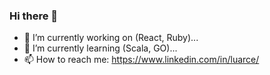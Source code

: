### Hi there 👋

- 🔭 I’m currently working on (React, Ruby)...
- 🌱 I’m currently learning (Scala, GO)...
- 📫 How to reach me: https://www.linkedin.com/in/luarce/

<!--
**kapit4n/kapit4n** is a ✨ _special_ ✨ repository because its `README.md` (this file) appears on your GitHub profile.

Here are some ideas to get you started:

- 🔭 I’m currently working on ...
- 🌱 I’m currently learning ...
- 👯 I’m looking to collaborate on ...
- 🤔 I’m looking for help with ...
- 💬 Ask me about ...
- 📫 How to reach me: ...
- 😄 Pronouns: ...
- ⚡ Fun fact: ...
-->
